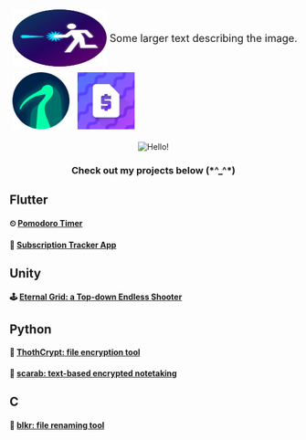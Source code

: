 <div style="display: flex; align-items: center;">
  <img src="eternalGridIcon.png" alt="Eternal Grid: Top-down shooter made in Unity" width='100' height='100' style="flex: 1; margin: 5px;">
  <div style="font-size: 18px;">Some larger text describing the image.</div>
</div>
<img src="thothlogo.png" alt="ThothCrypt: folder encryption in Python" width='100' height='100' style="flex: 1; margin: 5px;">
<img src="icon.png" alt="Subscription Tracker app in Flutter" width='100' height='100' style="flex: 1; margin: 5px;">

<p align="center"> 
    <img width="150" height="150" src="https://github.com/desolaterobot/desolaterobot/assets/74480017/3bf46139-413e-48a8-8ee9-6a7ed9225226" alt="Hello!"> 
</p> 

<h3 align="center"><b>
Check out my projects below (*^_^*)
</b></h3>

## Flutter
#### ⏲ [Pomodoro Timer](https://desolaterobot.github.io/pomodoro/#/)
#### 💸 [Subscription Tracker App](https://play.google.com/store/apps/details?id=com.desolate.substracker)

## Unity
#### 🕹 [Eternal Grid: a Top-down Endless Shooter](http://desolaterobot.itch.io/eternal-grid)

## Python
#### 🔐 [ThothCrypt: file encryption tool](https://github.com/desolaterobot/thoth)
#### 📝 [scarab: text-based encrypted notetaking](https://github.com/desolaterobot/scarab)

## C
#### 📁 [blkr: file renaming tool](https://github.com/desolaterobot/blkr)

